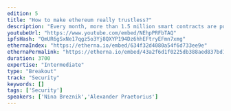```yaml
---
edition: 5
title: "How to make ethereum really trustless?"
description: "Every month, more than 1.5 million smart contracts are published to the blockchain.Every day, more than 1.2 million calls are being made to smart contracts.There are more than 10 million smart contracts on the blockchain already.At the same time, there are less than 1000 publicly verified source codes.Without verified source codes, users who interact with smart contracts directly or through the use of DAPPs, have to trust that the contracts actually do what they promise to do and don't contain any malicious parts.We would like to host a session to discuss how to motivate smart contract creators to publish/verify their source code. Furthermore, we would like to discuss to store verified source code in a decentralized way."
youtubeUrl: "https://www.youtube.com/embed/NEhpPRFbTAQ"
ipfsHash: "QmUR6gSxNe17qgz5o3Yj8QXYP194Dz6hhEFtryEFmn7xmg"
ethernaIndex: "https://etherna.io/embed/634f32d4080a54f6d733ee9e"
ethernaPermalink: "https://etherna.io/embed/43a2f6d1f0225db388aed837bd188fc73aa4da40ceb782462d016f04a117508f"
duration: 3700
expertise: "Intermediate"
type: "Breakout"
track: "Security"
keywords: []
tags: ['Security']
speakers: ['Nina Breznik','Alexander Praetorius']
---
```

